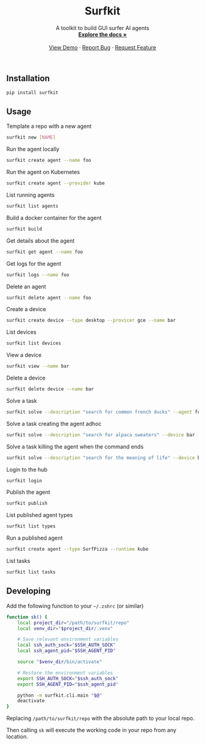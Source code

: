 <!-- PROJECT LOGO -->
<br />
<p align="center">
  <!-- <a href="https://github.com/agentsea/skillpacks">
    <img src="https://project-logo.png" alt="Logo" width="80">
  </a> -->

  <h1 align="center">Surfkit</h1>

  <p align="center">
    A toolkit to build GUI surfer AI agents
    <br />
    <a href="https://github.com/agentsea/surfkit"><strong>Explore the docs »</strong></a>
    <br />
    <br />
    <a href="https://github.com/agentsea/surfkit">View Demo</a>
    ·
    <a href="https://github.com/agentsea/surfkit/issues">Report Bug</a>
    ·
    <a href="https://github.com/agentsea/surfkit/issues">Request Feature</a>
  </p>
  <br>
</p>

## Installation

```sh
pip install surfkit
```

## Usage

Template a repo with a new agent

```sh
surfkit new [NAME]
```

Run the agent locally

```sh
surfkit create agent --name foo
```

Run the agent on Kubernetes

```sh
surfkit create agent --provider kube
```

List running agents

```sh
surfkit list agents
```

Build a docker container for the agent

```sh
surfkit build
```

Get details about the agent

```sh
surfkit get agent --name foo
```

Get logs for the agent

```sh
surfkit logs --name foo
```

Delete an agent

```sh
surfkit delete agent --name foo
```

Create a device

```sh
surfkit create device --type desktop --provicer gce --name bar
```

List devices

```sh
surfkit list devices
```

View a device

```sh
surfkit view --name bar
```

Delete a device

```sh
surfkit delete device --name bar
```

Solve a task

```sh
surfkit solve --description "search for common french ducks" --agent foo --device bar
```

Solve a task creating the agent adhoc

```sh
surfkit solve --description "search for alpaca sweaters" --device bar --agent-file ./agent.yaml
```

Solve a task killing the agent when the command ends

```sh
surfkit solve --description "search for the meaning of life" --device bar --agent-file ./agent.yaml --kill
```

Login to the hub

```sh
surfkit login
```

Publish the agent

```sh
surfkit publish
```

List published agent types

```sh
surfkit list types
```

Run a published agent

```sh
surfkit create agent --type SurfPizza --runtime kube
```

List tasks

```sh
surfkit list tasks
```

## Developing

Add the following function to your `~/.zshrc` (or similar)

```sh
function sk() {
    local project_dir="/path/to/surfkit/repo"
    local venv_dir="$project_dir/.venv"

    # Save relevant environment variables
    local ssh_auth_sock="$SSH_AUTH_SOCK"
    local ssh_agent_pid="$SSH_AGENT_PID"

    source "$venv_dir/bin/activate"

    # Restore the environment variables
    export SSH_AUTH_SOCK="$ssh_auth_sock"
    export SSH_AGENT_PID="$ssh_agent_pid"

    python -m surfkit.cli.main "$@"
    deactivate
}
```

Replacing `/path/to/surfkit/repo` with the absolute path to your local repo.

Then calling `sk` will execute the working code in your repo from any location.
